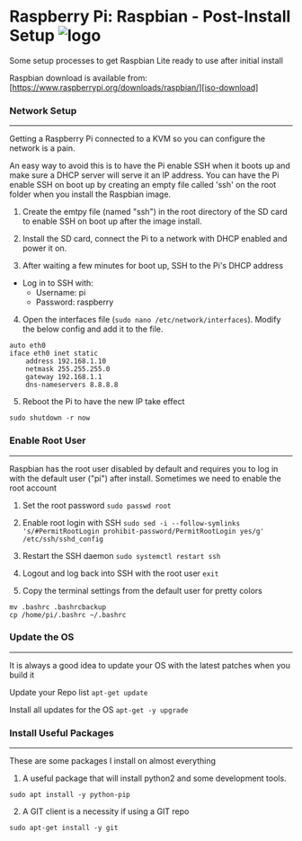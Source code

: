 # Raspberry Pi: Raspbian - Post-Install Setup ![logo]

Some setup processes to get Raspbian Lite ready to use after initial install

Raspbian download is available from: [https://www.raspberrypi.org/downloads/raspbian/][iso-download]



###   Network Setup   ###
-----------------------------------------
Getting a Raspberry Pi connected to a KVM so you can configure the network is a pain.

An easy way to avoid this is to have the Pi enable SSH when it boots up and make sure a DHCP server will serve it an IP address. You can have the Pi enable SSH on boot up by creating an empty file called 'ssh' on the root folder when you install the Raspbian image. 

1. Create the emtpy file (named "ssh") in the root directory of the SD card to enable SSH on boot up after the image install.


2. Install the SD card, connect the Pi to a network with DHCP enabled and power it on.


3. After waiting a few minutes for boot up, SSH to the Pi's DHCP address
  - Log in to SSH with:
    - Username: pi
    - Password: raspberry


4. Open the interfaces file (`sudo nano /etc/network/interfaces`). Modify the below config and add it to the file.
```
auto eth0
iface eth0 inet static
	address 192.168.1.10
	netmask 255.255.255.0
	gateway 192.168.1.1
	dns-nameservers 8.8.8.8
```


5. Reboot the Pi to have the new IP take effect
```
sudo shutdown -r now
```



###   Enable Root User   ###
-----------------------------------------
Raspbian has the root user disabled by default and requires you to log in with the default user ("pi") after install. Sometimes we need to enable the root account

1. Set the root password
`sudo passwd root`

2. Enable root login with SSH
`sudo sed -i --follow-symlinks 's/#PermitRootLogin prohibit-password/PermitRootLogin yes/g' /etc/ssh/sshd_config`

3. Restart the SSH daemon
`sudo systemctl restart ssh`

4. Logout and log back into SSH with the root user
`exit`

5. Copy the terminal settings from the default user for pretty colors
```
mv .bashrc .bashrcbackup
cp /home/pi/.bashrc ~/.bashrc
```



###   Update the OS   ###
-----------------------------------------
It is always a good idea to update your OS with the latest patches when you build it

Update your Repo list
`apt-get update`

Install all updates for the OS
`apt-get -y upgrade`



###   Install Useful Packages   ###
-----------------------------------------
These are some packages I install on almost everything

1. A useful package that will install python2 and some development tools.

`sudo apt install -y python-pip`

2. A GIT client is a necessity if using a GIT repo

`sudo apt-get install -y git`




[logo]: http://www.packetsar.com/wp-content/uploads/script-fury-small.png
[iso-download]: https://www.raspberrypi.org/downloads/raspbian/